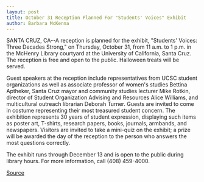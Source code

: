 ```yaml
---
layout: post
title: October 31 Reception Planned For "Students' Voices" Exhibit
author: Barbara McKenna
---
```


SANTA CRUZ, CA--A reception is planned for the exhibit, "Students'  Voices: Three Decades Strong," on Thursday, October 31, from 11 a.m.  to 1 p.m. in the McHenry Library courtyard at the University of  California, Santa Cruz. The reception is free and open to the public.  Halloween treats will be served.

Guest speakers at the reception include representatives from  UCSC student organizations as well as associate professor of  women's studies Bettina Aptheker, Santa Cruz mayor and community  studies lecturer Mike Rotkin, director of Student Organization  Advising and Resources Alice Williams, and multicultural outreach  librarian Deborah Turner. Guests are invited to come in costume  representing their most treasured student concern. The exhibition represents 30 years of student expression,  displaying such items as poster art, T-shirts, research papers,  books, journals, armbands, and newspapers. Visitors are invited to  take a mini-quiz on the exhibit; a prize will be awarded the day of  the reception to the person who answers the most questions  correctly.

The exhibit runs through December 13 and is open to the public  during library hours. For more information, call (408) 459-4000.

[Source](http://www1.ucsc.edu/news_events/press_releases/archive/96-97/10-96/102396-Student_Voices_exhi.html "Permalink to 102396-Student_Voices_exhi")

